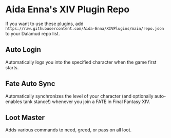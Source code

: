 # Aida Enna's XIV Plugin Repo

If you want to use these plugins, add `https://raw.githubusercontent.com/Aida-Enna/XIVPlugins/main/repo.json` to your Dalamud repo list. 

## Auto Login

Automatically logs you into the specified character when the game first starts.

## Fate Auto Sync

Automatically synchronizes the level of your character (and optionally auto-enables tank stance!) whenever you join a FATE in Final Fantasy XIV.

## Loot Master

Adds various commands to need, greed, or pass on all loot.

